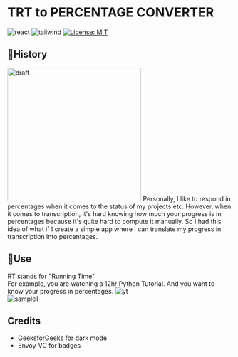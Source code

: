 # TRT to PERCENTAGE CONVERTER
![react](https://img.shields.io/badge/React-20232A?style=for-the-badge&logo=react&logoColor=61DAFB)
![tailwind](https://img.shields.io/badge/Tailwind_CSS-38B2AC?style=for-the-badge&logo=tailwind-css&logoColor=white)
[![License: MIT](https://img.shields.io/badge/License-MIT-yellow.svg)](https://opensource.org/licenses/MIT)

## 📕History
<img alt="draft" src="https://user-images.githubusercontent.com/84000523/218385585-957a97d8-0669-47d5-a085-9892c094a750.png" width="300">
Personally, I like to respond in percentages when it comes to the status of my projects etc. However, when it comes to transcription, it's hard knowing how much your progress is in percentages because it's quite hard to compute it manually. So I had this idea of what if I create a simple app where I can translate my progress in transcription into percentages.

## 📜Use
RT stands for "Running Time"  
For example, you are watching a 12hr Python Tutorial. And you want to know your progress in percentages. 
![yt](https://user-images.githubusercontent.com/84000523/218392339-4d0c9094-0a6b-4aa6-869d-520cd589f47b.png)  
![sample1](https://user-images.githubusercontent.com/84000523/218394181-3796d19d-a144-4344-9971-7a20c6fa66d4.png)

## Credits
- GeeksforGeeks for dark mode
- Envoy-VC for badges








